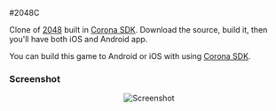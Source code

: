 #2048C

Clone of [2048](https://github.com/gabrielecirulli/2048) built in [Corona SDK](http://coronalabs.com/). Download the source, build it, then you'll have both iOS and Android app. 

You can build this game to Android or iOS with using [Corona SDK](http://coronalabs.com/).

### Screenshot

<p align="center">
  <img src="https://raw.githubusercontent.com/synchrok/2048C/master/screenshot.png" alt="Screenshot"/>
</p>
